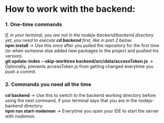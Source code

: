 # How to work with the backend:

### 1. One-time commands
*If, in your terminal, you are not in the nodejs-backend/backend directory yet, you need to execute **cd backend** first, like in part 2 below.*  
**npm install** → Use this once after you pulled the repository for the first time (or when someone else added new packages to the project and pushed his version).  
**git update-index --skip-worktree backend/src/data/accessToken.js** → Optionally, prevents accessToken.js from getting changed everytime you push a commit.

### 2. Commands you need all the time
**cd backend** → Use this to switch to the backend working directory before using the next command, if your terminal says that you are in the nodejs-backend directory.  
**npm run start-nodemon** → Everytime you open your IDE to start the server with nodemon.
